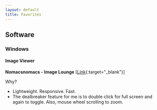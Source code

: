 ```yaml
---
layout: default
title: Favorites
---
```


## Software

### Windows

#### Image Viewer

**Nomacsnomacs - Image Lounge** [[Link](https://nomacs.org/){:target="_blank"}]  

Why?

  - Lightweight. Responsive. Fast.
  - The dealbreaker feature for me is to double click for full screen and again to toggle. Also, mouse wheel scrolling to zoom.